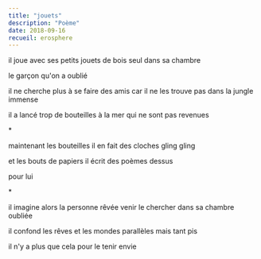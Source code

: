 ```yaml
---
title: "jouets"
description: "Poème"
date: 2018-09-16
recueil: erosphere
---
```


il joue avec ses petits jouets de bois
seul dans sa chambre

le garçon qu'on a oublié

il ne cherche plus à se faire des amis
car il ne les trouve pas dans la jungle immense

il a lancé trop de bouteilles à la mer
qui ne sont pas revenues

\*

maintenant les bouteilles il en fait des cloches
gling gling

et les bouts de papiers
il écrit des poèmes dessus

pour lui

\*

il imagine alors la personne rêvée
venir le chercher dans sa chambre oubliée

il confond les rêves et les mondes parallèles
mais tant pis

il n'y a plus que cela pour le tenir envie
